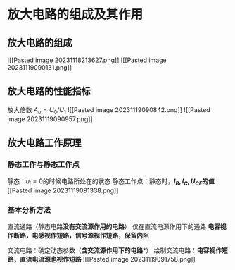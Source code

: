 # 放大电路的组成及其作用
## 放大电路的组成
![[Pasted image 20231118213627.png]]
![[Pasted image 20231119090131.png]]
## 放大电路的性能指标
放大倍数
$A_u=U_0/U_1$
![[Pasted image 20231119090842.png]]
![[Pasted image 20231119090957.png]]
## 放大电路工作原理
### 静态工作与静态工作点
静态：$u_i=0$的时候电路所处在的状态
静态工作点：静态时，**$I_B,I_C,U_{CE}$的值**
![[Pasted image 20231119091338.png]]
### 基本分析方法
直流通路（静态电路**没有交流源作用的电路**）
仅在直流电源作用下的通路 **电容视作断路，电感视作短路，信号源视作短路，保留内阻**

交流电路：确定动态参数（**含交流源作用下的电路***）
绘制交流电路：**电容视作短路，直流电流源也视作短路**
![[Pasted image 20231119091758.png]]

